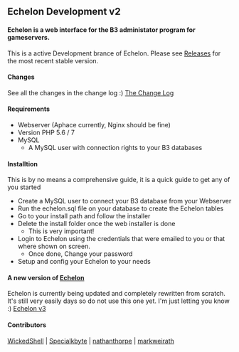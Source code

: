 ## Echelon Development v2
#### Echelon is a web interface for the B3 administator program for gameservers.

This is a active Development brance of Echelon. Please see [Releases](https://github.com/MichaelHillcox/Legacy-Echelon/releases) for the most recent stable version.

#### Changes
See all the changes in the change log :)
[The Change Log](ChangeLog.md)

#### Requirements
- Webserver (Aphace currently, Nginx should be fine)
- Version PHP 5.6 / 7
- MySQL
    - A MySQL user with connection rights to your B3 databases

#### Installtion
This is by no means a comprehensive guide, it is a quick guide to get any of you started
- Create a MySQL user to connect your B3 database from your Webserver
- Run the echelon.sql file on your database to create the Echelon tables
- Go to your install path and follow the installer
- Delete the install folder once the web installer is done
    - This is very important!
- Login to Echelon using the credentials that were emailed to you or that where shown on screen.
    - Once done, Change your password
- Setup and config your Echelon to your needs

#### A new version of [Echelon](https://github.com/MichaelHillcox/Echelon)
Echelon is currently being updated and completely rewritten from scratch. It's still very easily days so do not use this one yet. I'm just letting you know :) [Echelon v3](https://github.com/MichaelHillcox/Echelon)

#### Contributors
[WickedShell](https://github.com/WickedShell) |
[Specialkbyte](https://github.com/Specialkbyte) |
[nathanthorpe](https://github.com/nathanthorpe) |
[markweirath](https://github.com/markweirath)
